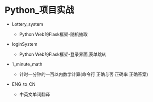 # Python_项目实战

* Lottery_system

  * Python Web的Flask框架-随机抽取
* loginSystem
  * Python Web的Flask框架-登录界面,表单跳转
* 1_minute_math 
  * 计时一分钟的一百以内数学计算(命令行 正确与否 正确率 正确答案)
* ENG_to_CN
  * 中英文单词翻译
